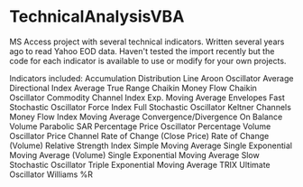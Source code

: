 # TechnicalAnalysisVBA

MS Access project with several technical indicators. Written several years ago to read Yahoo EOD data. Haven't tested the import recently but the code for each indicator is available to use or modify for your own projects.

Indicators included:
    Accumulation Distribution Line
    Aroon Oscillator
    Average Directional Index
    Average True Range
    Chaikin Money Flow
    Chaikin Oscillator
    Commodity Channel Index
    Exp. Moving Average Envelopes
    Fast Stochastic Oscillator
    Force Index
    Full Stochastic Oscillator
    Keltner Channels
    Money Flow Index
    Moving Average Convergence/Divergence
    On Balance Volume
    Parabolic SAR
    Percentage Price Oscillator
    Percentage Volume Oscillator
    Price Channel
    Rate of Change (Close Price)
    Rate of Change (Volume)
    Relative Strength Index
    Simple Moving Average
    Single Exponential Moving Average (Volume)
    Single Exponential Moving Average
    Slow Stochastic Oscillator
    Triple Exponential Moving Average
    TRIX
    Ultimate Oscillator
    Williams %R

